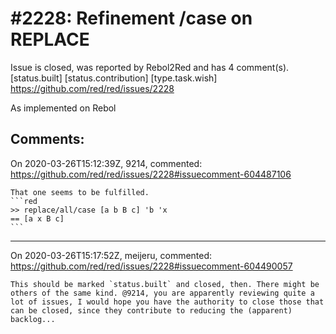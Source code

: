 
#2228: Refinement /case on REPLACE
================================================================================
Issue is closed, was reported by Rebol2Red and has 4 comment(s).
[status.built] [status.contribution] [type.task.wish]
<https://github.com/red/red/issues/2228>

As implemented on Rebol



Comments:
--------------------------------------------------------------------------------

On 2020-03-26T15:12:39Z, 9214, commented:
<https://github.com/red/red/issues/2228#issuecomment-604487106>

    That one seems to be fulfilled.
    ```red
    >> replace/all/case [a b B c] 'b 'x
    == [a x B c]
    ```

--------------------------------------------------------------------------------

On 2020-03-26T15:17:52Z, meijeru, commented:
<https://github.com/red/red/issues/2228#issuecomment-604490057>

    This should be marked `status.built` and closed, then. There might be others of the same kind. @9214, you are apparently reviewing quite a lot of issues, I would hope you have the authority to close those that can be closed, since they contribute to reducing the (apparent) backlog...

